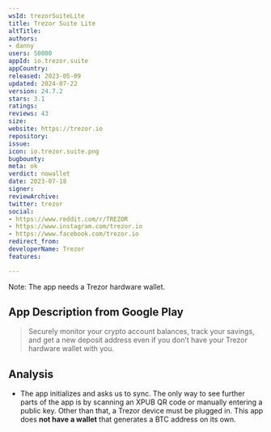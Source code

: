 ```yaml
---
wsId: trezorSuiteLite
title: Trezor Suite Lite
altTitle: 
authors:
- danny
users: 50000
appId: io.trezor.suite
appCountry: 
released: 2023-05-09
updated: 2024-07-22
version: 24.7.2
stars: 3.1
ratings: 
reviews: 43
size: 
website: https://trezor.io
repository: 
issue: 
icon: io.trezor.suite.png
bugbounty: 
meta: ok
verdict: nowallet
date: 2023-07-18
signer: 
reviewArchive: 
twitter: trezor
social:
- https://www.reddit.com/r/TREZOR
- https://www.instagram.com/trezor.io
- https://www.facebook.com/trezor.io
redirect_from: 
developerName: Trezor
features: 

---
```


Note: The app needs a Trezor hardware wallet.

## App Description from Google Play

> Securely monitor your crypto account balances, track your savings, and get a new deposit address even if you don’t have your Trezor hardware wallet with you.

## Analysis

- The app initializes and asks us to sync. The only way to see further parts of the app is by scanning an XPUB QR code or manually entering a public key. Other than that, a Trezor device must be plugged in. This app does **not have a wallet** that generates a BTC address on its own.